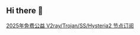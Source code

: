 ## Hi there 👋

[2025年免费公益 V2ray/Trojan/SS/Hysteria2 节点订阅](https://www.v2raya.net/free-nodes/free-v2ray-node-subscriptions.html)
